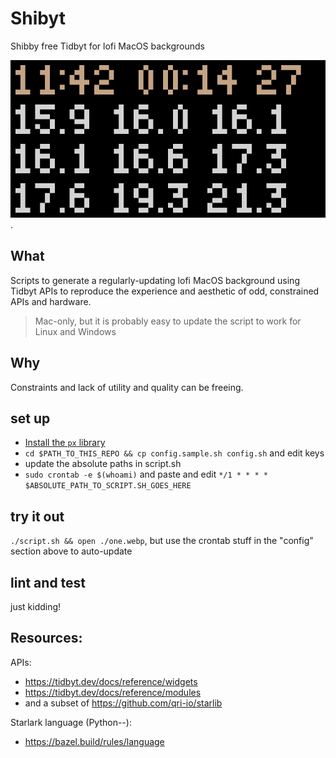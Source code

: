 # Shibyt 

Shibby free Tidbyt for lofi MacOS backgrounds 

![sample of the desktop background](./sample.webp).

## What

Scripts to generate a regularly-updating lofi MacOS background 
using Tidbyt APIs to reproduce the experience and aesthetic
of odd, constrained APIs and hardware.

> Mac-only, but it is probably easy to update the script to work for Linux and Windows

## Why

Constraints and lack of utility and quality can be freeing.

## set up

- [Install the `px` library](https://tidbyt.dev/docs/build/installing-pixlet)
- `cd $PATH_TO_THIS_REPO && cp config.sample.sh config.sh` and edit keys
- update the absolute paths in script.sh
- `sudo crontab -e $(whoami)` and paste and edit `*/1 * * * * $ABSOLUTE_PATH_TO_SCRIPT.SH_GOES_HERE`

## try it out

`./script.sh && open ./one.webp`, but use the crontab stuff in the "config" section above to auto-update

## lint and test

just kidding!

## Resources:

APIs:
- https://tidbyt.dev/docs/reference/widgets
- https://tidbyt.dev/docs/reference/modules
- and a subset of https://github.com/qri-io/starlib

Starlark language (Python--):
- https://bazel.build/rules/language

